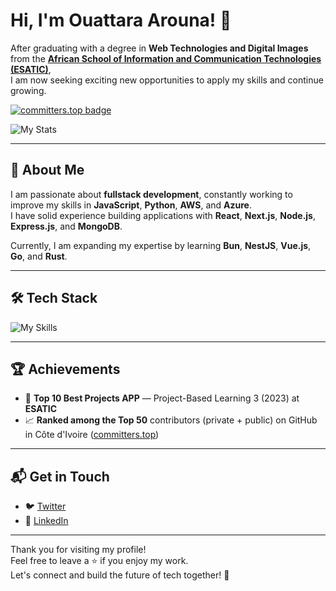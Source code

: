 # Hi, I'm Ouattara Arouna! 👋

After graduating with a degree in **Web Technologies and Digital Images** from the **[African School of Information and Communication Technologies (ESATIC)](https://www.esatic.ci)**,  
I am now seeking exciting new opportunities to apply my skills and continue growing.

[![committers.top badge](https://user-badge.committers.top/ivory_coast_private/Ano2225.svg)](https://committers.top/ivory_coast_private)

![My Stats](https://github-readme-stats.vercel.app/api?username=Ano2225&theme=vue-dark&show_icons=true&hide_border=true&count_private=true)

---

## 🚀 About Me

I am passionate about **fullstack development**, constantly working to improve my skills in **JavaScript**, **Python**, **AWS**, and **Azure**.  
I have solid experience building applications with **React**, **Next.js**, **Node.js**, **Express.js**, and **MongoDB**.  

Currently, I am expanding my expertise by learning **Bun**, **NestJS**, **Vue.js**, **Go**, and **Rust**.

---

## 🛠️ Tech Stack

![My Skills](https://skillicons.dev/icons?i=js,ts,html,css,nodejs,nextjs,express,react,python,go,sass,tailwindcss,mongodb,postgresql,redis,aws,azure,git,github,docker,vitest,postman,vscode,figma,ai,ps)

---

## 🏆 Achievements

- 🌟 **Top 10 Best Projects APP** — Project-Based Learning 3 (2023) at **ESATIC**
- 📈 **Ranked among the Top 50** contributors (private + public) on GitHub in Côte d'Ivoire ([committers.top](https://committers.top/ivory_coast_private))

---

## 📬 Get in Touch

- 🐦 [Twitter](https://twitter.com/ouatt0767)
- 💼 [LinkedIn](https://www.linkedin.com/in/arouna-ouattara/)

---

Thank you for visiting my profile!  
Feel free to leave a ⭐ if you enjoy my work.  
Let's connect and build the future of tech together! 🚀
